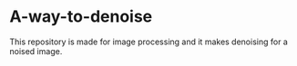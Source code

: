 # A-way-to-denoise
This repository is made for image processing and it makes denoising for a noised image.
